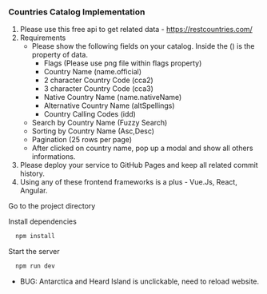 

### Countries Catalog Implementation
1. Please use this free api to get related data - https://restcountries.com/
2. Requirements
    - Please show the following fields on your catalog. Inside the () is the property of data.
        - Flags (Please use png file within flags property)
        - Country Name (name.official)
        - 2 character Country Code (cca2)
        - 3 character Country Code (cca3)
        - Native Country Name (name.nativeName)
        - Alternative Country Name (altSpellings)
        - Country Calling Codes (idd)
    - Search by Country Name (Fuzzy Search)
    - Sorting by Country Name (Asc,Desc)
    - Pagination (25 rows per page)
    - After clicked on country name, pop up a modal and show all others informations.
3. Please deploy your service to GitHub Pages and keep all related commit history.
4. Using any of these frontend frameworks is a plus - Vue.Js, React, Angular.

Go to the project directory

Install dependencies

```bash
  npm install
```

Start the server

```bash
  npm run dev
```

* BUG: Antarctica and Heard Island is unclickable, need to reload website.